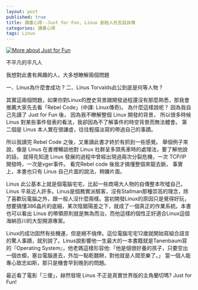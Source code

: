 ```yaml
---
layout: post
published: true
title: 讀書心得--Just for Fun, Linux 創始人托瓦茲自傳
categories: 讀書心得
tags: Linux
---
```


<a href="http://www.anobii.com/books/Just_for_Fun/9789574761234/0163a0d1f1ef6809f2/" class="book-cover" title="More about Just for Fun"><img alt="More about Just for Fun" src="http://image.anobii.com/anobi/image_book.php?type=5&amp;item_id=0163a0d1f1ef6809f2&amp;time=0" title="More about Just for Fun" /></a>

不平凡的平凡人

我想對此書有興趣的人，大多想瞭解兩個問題

一、Linux為什麼會成功 ?
二、Linus Torvalds此公到底是何等人物 ?

其實這兩個問題，如果你對Linux的歷史背景跟開發過程還沒有那麼熟悉，那我會推薦大家先去看「Rebel Code」(中譯: Linux傳奇)。
為什麼這樣說呢？ 因為我自己先讀了 Just for Fun 後，
因為我不瞭解整個 Linux 開發的背景，
所以很多時候 Linus 對某些事件發表的看法，我卻因為不了解事件的時空背景而無法體會。
第二個是 Linus 本人實在很謙虛，往往輕描淡寫的帶過自己的事蹟。

所以我讀完 Rebel Code 之後，又重讀此書才終於有抓到一些感覺。
舉個例子來說，像是 Linus 在書裡暢談他對 Linux 社群呈多頭馬車時的處理法，要了解他說的話，
就得先知道 Linux 發展的過程中曾經出現過兩次分裂危機，一次 TCP/IP 開發時，一次是vger事件。
看完Rebel code 後我才搞懂整個來龍去脈， 事實上，本書也只有 Linus 自己片面的說法，稍嫌片面。

Linus 此公基本上就是個電腦宅宅，比起一些商場大人物的自傳整本吹噓自己， Linus 平易近人許多。Linus是個務實派駭客，沒有Stallman那種崇高的理念，除了喜歡玩電腦之外，跟一般人沒什麼兩樣。當初開發Linux的原因只是覺得好玩，想要搞懂386晶片的底細，某次陰錯陽差之下，就成了一個真正的作業系統。本書也可以看出 Linus 的帶領原則就是無為而治，而他這樣的個性正好適合Linux這個海納百川的大型開源專案。

Linux的成功固然有些機運，但是絕不僥倖。這位電腦宅宅12歲就開始寫組合語言的驚人事蹟，就別說了。Linus說影響他一生最大的一本書籍就是Tanenbaum寫的『Operating System』，他老媽這樣形容他:「他是個很好養的孩子，只要空出一個衣櫥，塞台電腦進去，外加一點乾麵餅，對他就是人間至樂了。」 當一個人能專心致志如斯，那只是機會早到晚到的問題。

最近看了電影「三傻」，赫然發現 Linus 不正是真實世界版的主角蘭切嗎? Just for Fun!